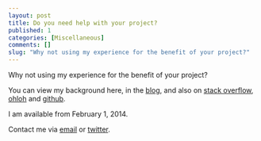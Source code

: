 ```yaml
---
layout: post
title: Do you need help with your project?
published: 1
categories: [Miscellaneous]
comments: []
slug: "Why not using my experience for the benefit of your project?"
---
```


Why not using my experience for the benefit of your project?

You can view my background here, in the [blog](/blog), and also on [stack overflow](http://stackoverflow.com/users/467754/nikos-baxevanis), [ohloh](http://www.ohloh.net/accounts/moodmosaic) and [github](https://github.com/moodmosaic).

I am available from February 1, 2014.

Contact me via [email](mailto:code@nikosbaxevanis.com) or [twitter](http://twitter.com/nikosbaxevanis).
